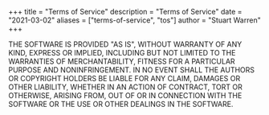 +++
title = "Terms of Service"
description = "Terms of Service"
date = "2021-03-02"
aliases = ["terms-of-service", "tos"]
author = "Stuart Warren"
+++

THE SOFTWARE IS PROVIDED "AS IS", WITHOUT WARRANTY OF ANY KIND, EXPRESS OR IMPLIED, INCLUDING BUT NOT LIMITED TO THE WARRANTIES OF MERCHANTABILITY, FITNESS FOR A PARTICULAR PURPOSE AND NONINFRINGEMENT. IN NO EVENT SHALL THE AUTHORS OR COPYRIGHT HOLDERS BE LIABLE FOR ANY CLAIM, DAMAGES OR OTHER LIABILITY, WHETHER IN AN ACTION OF CONTRACT, TORT OR OTHERWISE, ARISING FROM, OUT OF OR IN CONNECTION WITH THE SOFTWARE OR THE USE OR OTHER DEALINGS IN THE SOFTWARE.